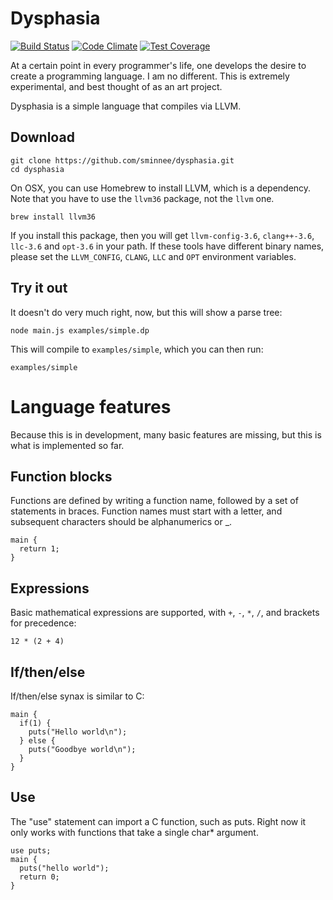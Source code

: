 Dysphasia
=========

[![Build Status](https://travis-ci.org/sminnee/dysphasia.svg?branch=master)](https://travis-ci.org/sminnee/dysphasia)
[![Code Climate](https://codeclimate.com/github/sminnee/dysphasia/badges/gpa.svg)](https://codeclimate.com/github/sminnee/dysphasia)
[![Test Coverage](https://codeclimate.com/github/sminnee/dysphasia/badges/coverage.svg)](https://codeclimate.com/github/sminnee/dysphasia/coverage)

At a certain point in every programmer's life, one develops the desire to create a programming language. I am no
different. This is extremely experimental, and best thought of as an art project.

Dysphasia is a simple language that compiles via LLVM.

Download
--------

	git clone https://github.com/sminnee/dysphasia.git 
	cd dysphasia

On OSX, you can use Homebrew to install LLVM, which is a dependency. Note that you have to use the `llvm36` package, not
the `llvm` one.

	brew install llvm36

If you install this package, then you will get `llvm-config-3.6`, `clang++-3.6`, `llc-3.6` and `opt-3.6` in your path. If
these tools have different binary names, please set the `LLVM_CONFIG`, `CLANG`, `LLC` and `OPT` environment variables.

Try it out
----------

It doesn't do very much right, now, but this will show a parse tree:

    node main.js examples/simple.dp

This will compile to `examples/simple`, which you can then run:

	examples/simple


Language features
=================

Because this is in development, many basic features are missing, but this is what is implemented so far.

Function blocks
---------------

Functions are defined by writing a function name, followed by a set of statements in braces. Function names must
start with a letter, and subsequent characters should be alphanumerics or _.

    main {
      return 1;
    }


Expressions
-----------

Basic mathematical expressions are supported, with `+`, `-`, `*`, `/`, and brackets for precedence:

    12 * (2 + 4)

If/then/else
------------

If/then/else synax is similar to C:

    main {
      if(1) {
        puts("Hello world\n");
      } else {
        puts("Goodbye world\n");
      }
    }

Use
---

The "use" statement can import a C function, such as puts. Right now it only works with functions that take
a single char* argument.

    use puts;
    main {
      puts("hello world");
      return 0;
    }
